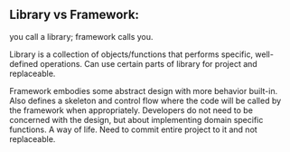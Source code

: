 ## Library vs Framework:
you call a library; framework calls you.

Library is a collection of objects/functions that performs specific, well-defined operations. Can use certain parts of library for project and replaceable.

Framework embodies some abstract design with more behavior built-in. Also defines a skeleton and control flow where the code will be called by the framework when appropriately. Developers do not need to be concerned with the design, but about implementing domain specific functions. A way of life. Need to commit entire project to it and not replaceable.

